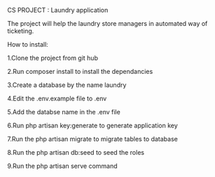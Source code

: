 CS PROJECT : Laundry application

The project will help the  laundry store managers in  automated way of ticketing.

How to install:

1.Clone the project from git hub

2.Run composer install to install the dependancies

3.Create a database by the name laundry

4.Edit the .env.example file to .env

5.Add the databse name in the .env file

6.Run php artisan key:generate to generate application key

7.Run the php artisan migrate  to migrate tables to database

8.Run the php artisan  db:seed  to seed the roles

9.Run the php artisan serve command
